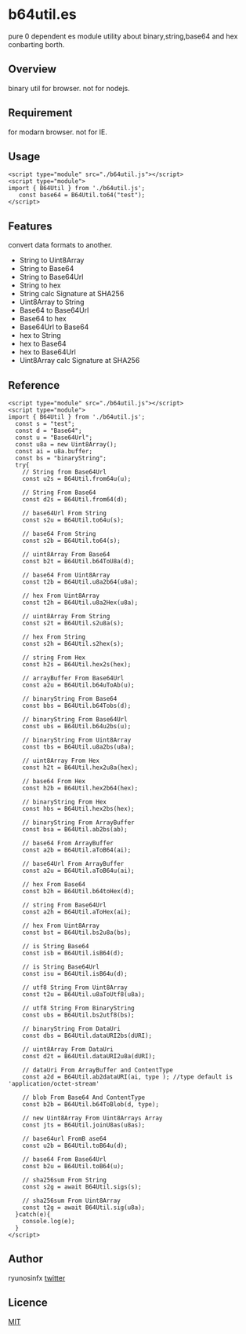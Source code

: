 # b64util.es
pure 0 dependent es module utility about binary,string,base64 and hex conbarting borth.


## Overview

binary util for browser. not for nodejs.

## Requirement

for modarn browser. not for IE.

## Usage
```EJS
<script type="module" src="./b64util.js"></script>
<script type="module">
import { B64Util } from './b64util.js';
   const base64 = B64Util.to64("test");
</script>
```

## Features

convert data formats to another.

* String to Uint8Array
* String to Base64
* String to Base64Url
* String to hex
* String calc Signature at SHA256
* Uint8Array to String
* Base64 to Base64Url
* Base64 to hex
* Base64Url to Base64
* hex to String
* hex to Base64
* hex to Base64Url
* Uint8Array calc Signature at SHA256

## Reference

```EJS
<script type="module" src="./b64util.js"></script>
<script type="module">
import { B64Util } from './b64util.js';
  const s = "test";
  const d = "Base64";
  const u = "Base64Url";
  const u8a = new Uint8Array();
  const ai = u8a.buffer;
  const bs = "binaryString";
  try{
    // String from Base64Url
    const u2s = B64Util.from64u(u);
    
    // String From Base64
    const d2s = B64Util.from64(d);
    
    // base64Url From String
    const s2u = B64Util.to64u(s);
    
    // base64 From String
    const s2b = B64Util.to64(s);
    
    // uint8Array From Base64
    const b2t = B64Util.b64ToU8a(d);
    
    // base64 From Uint8Array
    const t2b = B64Util.u8a2b64(u8a);
    
    // hex From Uint8Array
    const t2h = B64Util.u8a2Hex(u8a); 
    
    // uint8Array From String
    const s2t = B64Util.s2u8a(s);
    
    // hex From String
    const s2h = B64Util.s2hex(s);
    
    // string From Hex
    const h2s = B64Util.hex2s(hex);
    
    // arrayBuffer From Base64Url
    const a2u = B64Util.b64uToAb(u);
    
    // binaryString From Base64
    const bbs = B64Util.b64Tobs(d);
    
    // binaryString From Base64Url
    const ubs = B64Util.b64u2bs(u);
    
    // binaryString From Uint8Array
    const tbs = B64Util.u8a2bs(u8a);
    
    // uint8Array From Hex
    const h2t = B64Util.hex2u8a(hex);
    
    // base64 From Hex
    const h2b = B64Util.hex2b64(hex);
    
    // binaryString From Hex
    const hbs = B64Util.hex2bs(hex);
    
    // binaryString From ArrayBuffer
    const bsa = B64Util.ab2bs(ab);
    
    // base64 From ArrayBuffer
    const a2b = B64Util.aToB64(ai);
    
    // base64Url From ArrayBuffer
    const a2u = B64Util.aToB64u(ai);
    
    // hex From Base64
    const b2h = B64Util.b64toHex(d);
    
    // string From Base64Url
    const a2h = B64Util.aToHex(ai);
    
    // hex From Uint8Array
    const bst = B64Util.bs2u8a(bs);
    
    // is String Base64
    const isb = B64Util.isB64(d);
    
    // is String Base64Url
    const isu = B64Util.isB64u(d);
    
    // utf8 String From Uint8Array
    const t2u = B64Util.u8aToUtf8(u8a);
    
    // utf8 String From BinaryString
    const ubs = B64Util.bs2utf8(bs);
    
    // binaryString From DataUri
    const dbs = B64Util.dataURI2bs(dURI);
    
    // uint8Array From DataUri
    const d2t = B64Util.dataURI2u8a(dURI);
    
    // dataUri From ArrayBuffer and ContentType
    const a2d = B64Util.ab2dataURI(ai, type ); //type default is  'application/octet-stream'
    
    // blob From Base64 And ContentType
    const b2b = B64Util.b64ToBlob(d, type);
    
    // new Uint8Array From Uint8Arrays Array
    const jts = B64Util.joinU8as(u8as);
    
    // base64url FromB ase64
    const u2b = B64Util.toB64u(d);
    
    // base64 From Base64Url
    const b2u = B64Util.toB64(u);
    
    // sha256sum From String
    const s2g = await B64Util.sigs(s);
    
    // sha256sum From Uint8Array
    const t2g = await B64Util.sig(u8a);
  }catch(e){
    console.log(e);
  }
</script>
```


## Author

 ryunosinfx 
[twitter](https://twitter.com/ryunosinfx)

## Licence

[MIT](https://......)
